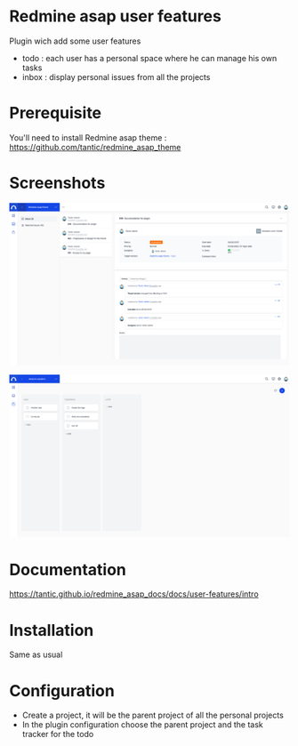 # Redmine asap user features

Plugin wich add some user features
* todo : each user has a personal space where he can manage his own tasks
* inbox : display personal issues from all the projects

# Prerequisite

You'll need to install Redmine asap theme : https://github.com/tantic/redmine_asap_theme

# Screenshots

![Inbox](doc/inbox.png)

![Todo](doc/todo.png)


# Documentation

https://tantic.github.io/redmine_asap_docs/docs/user-features/intro

# Installation

Same as usual

# Configuration

* Create a project, it will be the parent project of all the personal projects
* In the plugin configuration choose the parent project and the task tracker for the todo